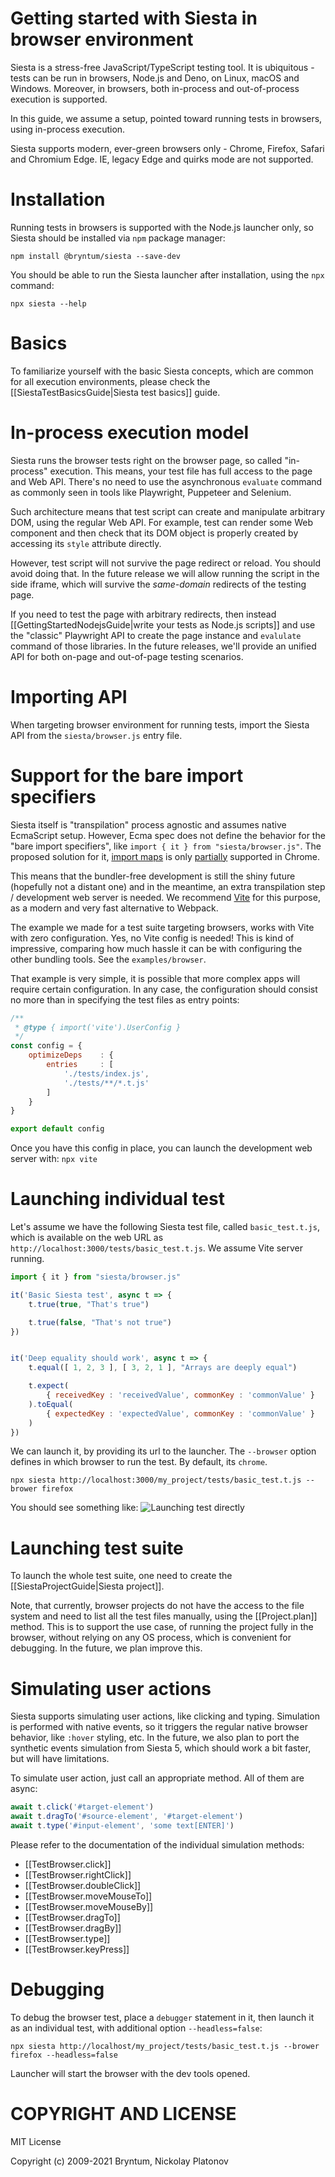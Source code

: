 Getting started with Siesta in browser environment
================================================

Siesta is a stress-free JavaScript/TypeScript testing tool. It is ubiquitous - tests can be run in browsers, Node.js and Deno, on Linux, macOS and Windows.
Moreover, in browsers, both in-process and out-of-process execution is supported.

In this guide, we assume a setup, pointed toward running tests in browsers, using in-process execution.

Siesta supports modern, ever-green browsers only - Chrome, Firefox, Safari and Chromium Edge. IE, legacy Edge and quirks mode are not supported.

Installation
============

Running tests in browsers is supported with the Node.js launcher only, so Siesta should be installed via `npm` package manager:

```shell
npm install @bryntum/siesta --save-dev
```

You should be able to run the Siesta launcher after installation, using the `npx` command:

```shell
npx siesta --help
```

Basics
======

To familiarize yourself with the basic Siesta concepts, which are common for all execution environments, please check the [[SiestaTestBasicsGuide|Siesta test basics]] guide. 


In-process execution model
==================

Siesta runs the browser tests right on the browser page, so called "in-process" execution. This means, your test file has full access to the page and Web API. There's no need to use the asynchronous `evaluate` command as commonly seen in tools like Playwright, Puppeteer and Selenium. 

Such architecture means that test script can create and manipulate arbitrary DOM, using the regular Web API. For example, test can render some Web component and then check that its DOM object is properly created by accessing its `style` attribute directly.

However, test script will not survive the page redirect or reload. You should avoid doing that. In the future release we will allow running the script in the side iframe, which will survive the *same-domain* redirects of the testing page.

If you need to test the page with arbitrary redirects, then instead [[GettingStartedNodejsGuide|write your tests as Node.js scripts]] and use the "classic" Playwright API to create the page instance and `evalulate` command of those libraries. In the future releases, we'll provide an unified API for both on-page and out-of-page testing scenarios.


Importing API
=============

When targeting browser environment for running tests, import the Siesta API from the `siesta/browser.js` entry file.


Support for the bare import specifiers
=================================

Siesta itself is "transpilation" process agnostic and assumes native EcmaScript setup. However, Ecma spec does not define the behavior for the "bare import specifiers", like `import { it } from "siesta/browser.js"`. The proposed solution for it, [import maps](https://github.com/WICG/import-maps) is only [partially](https://github.com/WICG/import-maps/issues/235) supported in Chrome. 

This means that the bundler-free development is still the shiny future (hopefully not a distant one) and in the meantime, an extra transpilation step / development web server is needed. We recommend [Vite](https://vitejs.dev/) for this purpose, as a modern and very fast alternative to Webpack.

The example we made for a test suite targeting browsers, works with Vite with zero configuration. Yes, no Vite config is needed! This is kind of impressive, comparing how much hassle it can be with configuring the other bundling tools. See the `examples/browser`.

That example is very simple, it is possible that more complex apps will require certain configuration. 
In any case, the configuration should consist no more than in specifying the test files as entry points:

```javascript
/**
 * @type { import('vite').UserConfig }
 */
const config = {
    optimizeDeps    : {
        entries     : [
            './tests/index.js',
            './tests/**/*.t.js'
        ]
    }
}

export default config
```

Once you have this config in place, you can launch the development web server with: `npx vite`

Launching individual test
=========================

Let's assume we have the following Siesta test file, called `basic_test.t.js`, which is available on the web URL as `http://localhost:3000/tests/basic_test.t.js`. We assume Vite server running. 

```javascript
import { it } from "siesta/browser.js"

it('Basic Siesta test', async t => {
    t.true(true, "That's true")

    t.true(false, "That's not true")
})


it('Deep equality should work', async t => {
    t.equal([ 1, 2, 3 ], [ 3, 2, 1 ], "Arrays are deeply equal")

    t.expect(
        { receivedKey : 'receivedValue', commonKey : 'commonValue' }
    ).toEqual(
        { expectedKey : 'expectedValue', commonKey : 'commonValue' }
    )
})
```

We can launch it, by providing its url to the launcher. The `--browser` option defines in which browser to run the test. By default, its `chrome`.

```shell
npx siesta http://localhost:3000/my_project/tests/basic_test.t.js --brower firefox
```

You should see something like:
![Launching test directly](media://getting_started_browser/getting_started_browser_1.jpg)


Launching test suite
====================

To launch the whole test suite, one need to create the [[SiestaProjectGuide|Siesta project]].

Note, that currently, browser projects do not have the access to the file system and need to list all the test files manually, using the [[Project.plan]] method. This is to support the use case, of running the project fully in the browser, without relying on any OS process, which is convenient for debugging. In the future, we plan improve this.


Simulating user actions
=======================

Siesta supports simulating user actions, like clicking and typing. Simulation is performed with native events, so it triggers
the regular native browser behavior, like `:hover` styling, etc. In the future, we also plan to port the synthetic events
simulation from Siesta 5, which should work a bit faster, but will have limitations.

To simulate user action, just call an appropriate method. All of them are async:

```javascript
await t.click('#target-element')
await t.dragTo('#source-element', '#target-element')
await t.type('#input-element', 'some text[ENTER]')
```

Please refer to the documentation of the individual simulation methods:
- [[TestBrowser.click]]
- [[TestBrowser.rightClick]]
- [[TestBrowser.doubleClick]]
- [[TestBrowser.moveMouseTo]]
- [[TestBrowser.moveMouseBy]]
- [[TestBrowser.dragTo]]
- [[TestBrowser.dragBy]]
- [[TestBrowser.type]]
- [[TestBrowser.keyPress]] 


Debugging
=========

To debug the browser test, place a `debugger` statement in it, then launch it as an individual test, with additional option `--headless=false`: 

```shell
npx siesta http://localhost/my_project/tests/basic_test.t.js --brower firefox --headless=false
```

Launcher will start the browser with the dev tools opened. 

COPYRIGHT AND LICENSE
=================

MIT License

Copyright (c) 2009-2021 Bryntum, Nickolay Platonov
